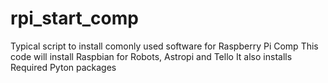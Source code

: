 # rpi_start_comp
Typical script to install comonly used software for Raspberry Pi Comp
This code will install Raspbian for Robots, Astropi and Tello
It also installs Required Pyton packages
